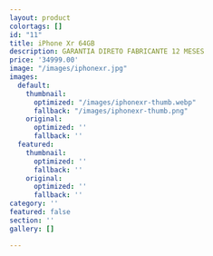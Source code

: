```yaml
---
layout: product
colortags: []
id: "11"
title: iPhone Xr 64GB
description: GARANTIA DIRETO FABRICANTE 12 MESES
price: '34999.00'
image: "/images/iphonexr.jpg"
images:
  default:
    thumbnail:
      optimized: "/images/iphonexr-thumb.webp"
      fallback: "/images/iphonexr-thumb.png"
    original:
      optimized: ''
      fallback: ''
  featured:
    thumbnail:
      optimized: ''
      fallback: ''
    original:
      optimized: ''
      fallback: ''
category: ''
featured: false
section: ''
gallery: []

---
```

